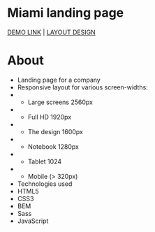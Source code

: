 # Miami landing page
  [DEMO LINK](https://tanyamoore.github.io/layout_miami/) |
  [LAYOUT DESIGN](https://www.figma.com/file/vhfzZ7SqWGkMGd5iCDdBCy/Dia-New?node-id=0%3A1)

# About
- Landing page for a company
- Responsive layout for various screen-widths:
- - Large screens 2560px
- - Full HD 1920px
- - The design 1600px
- - Notebook 1280px
- - Tablet 1024
- - Mobile (> 320px)
- Technologies used
- HTML5
- CSS3
- BEM
- Sass
- JavaScript
